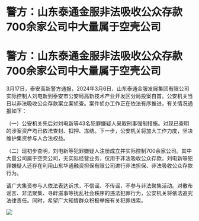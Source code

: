 # 警方：山东泰通金服非法吸收公众存款 700余家公司中大量属于空壳公司

# 警方：山东泰通金服非法吸收公众存款 700余家公司中大量属于空壳公司

3月17日，泰安高新警方通报，2024年3月6日，山东泰通金服发展集团有限公司实际控制人刘电新到泰安市公安局高新技术产业开发区分局投案自首。公安机关当日以非法吸收公众存款案立案侦查。案件侦办工作正在依法有序推进，有关情况通报如下：

（一）公安机关先后对刘电新等43名犯罪嫌疑人采取刑事强制措施。对现已查明的涉案资产均已依法查封、扣押、冻结。下一步，公安机关将加大工作力度，坚决维护集资参与人合法权益。

（二）现初步查明，刘电新等犯罪嫌疑人注册成立并实际控制700余家公司。其中大量公司属于空壳公司，无实际经营业务，仅用于非法吸收公众存款。刘电新等犯罪嫌疑人还存在利用山东华通融资担保有限公司进行非法担保、非法吸收公众存款行为。

请广大集资参与人依法表达诉求，不信谣、不传谣，不参与非法聚集活动。对散布谣言、非法聚集、寻衅滋事等扰乱社会秩序的违法犯罪行为，公安机关将依法追究法律责任。同时，希望广大知情群众积极举报有关犯罪线索。

![](https://inews.gtimg.com/om_bt/OELeEPL0vEVyr69MQUAB8f-4n51Sgtmi8Po2tiAhQ6rf8AA/1000)

